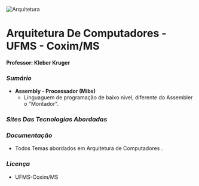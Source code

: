
![Arquitetura](https://grupo5ac.files.wordpress.com/2010/10/banner1.jpg)

# Arquitetura De Computadores  - UFMS - Coxim/MS
 __Professor: Kleber Kruger__ 
### *Sumário* 
* __Assembly - Processador (Mibs)__
  - Linguaguem de programação de baixo nivel, diferente do Assembler o "Montador".

### *Sites Das Tecnologias Abordadas*

### *Documentação*
* Todos Temas abordados em Arquitetura de Computadores .

### *Licença*
* UFMS-Coxim/MS
